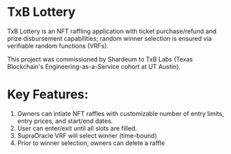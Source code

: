# TxB Lottery

TxB Lottery is an NFT raffling application with ticket purchase/refund and prize disbursement capabilities; random winner selection is ensured via verifiable random functions (VRFs). 

This project was commissioned by Shardeum to TxB Labs (Texas Blockchain's Engineering-as-a-Service cohort at UT Austin).

# Key Features:

1. Owners can intiate NFT raffles with customizable number of entry limits, entry prices, and start/end dates.
2. User can enter/exit until all slots are filled.
3. SupraOracle VRF will select winner (time-bound)
4. Prior to winner selection, owners can delete a raffle
